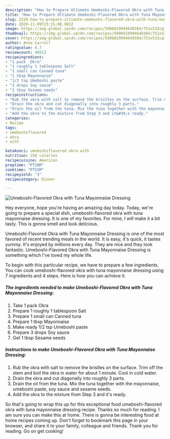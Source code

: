 ```yaml
---
description: "How to Prepare Ultimate Umeboshi-Flavored Okra with Tuna Mayonnaise Dressing"
title: "How to Prepare Ultimate Umeboshi-Flavored Okra with Tuna Mayonnaise Dressing"
slug: 2210-how-to-prepare-ultimate-umeboshi-flavored-okra-with-tuna-mayonnaise-dressing
date: 2020-11-09T23:15:08.982Z
image: https://img-global.cpcdn.com/recipes/5996819994640384/751x532cq70/umeboshi-flavored-okra-with-tuna-mayonnaise-dressing-recipe-main-photo.jpg
thumbnail: https://img-global.cpcdn.com/recipes/5996819994640384/751x532cq70/umeboshi-flavored-okra-with-tuna-mayonnaise-dressing-recipe-main-photo.jpg
cover: https://img-global.cpcdn.com/recipes/5996819994640384/751x532cq70/umeboshi-flavored-okra-with-tuna-mayonnaise-dressing-recipe-main-photo.jpg
author: Anne Carroll
ratingvalue: 4.7
reviewcount: 48513
recipeingredient:
- "1 pack  Okra"
- "1 roughly 1 tablespoon Salt"
- "1 small can Canned tuna"
- "1 tbsp Mayonnaise"
- "1/2 tsp Umeboshi paste"
- "3 drops Soy sauce"
- "1 tbsp Sesame seeds"
recipeinstructions:
- "Rub the okra with salt to remove the bristles on the surface. Trim off the stem and boil the okra in water for about 1 minute. Cool in cold water."
- "Drain the okra and cut diagonally into roughly 3 parts."
- "Drain the oil from the tuna. Mix the tuna together with the mayonnaise, umeboshi paste, soy sauce and sesame seeds."
- "Add the okra to the mixture from Step 3 and it&#39;s ready."
categories:
- Recipe
tags:
- umeboshiflavored
- okra
- with

katakunci: umeboshiflavored okra with 
nutrition: 258 calories
recipecuisine: American
preptime: "PT18M"
cooktime: "PT55M"
recipeyield: "3"
recipecategory: Dinner

---
```



![Umeboshi-Flavored Okra with Tuna Mayonnaise Dressing](https://img-global.cpcdn.com/recipes/5996819994640384/751x532cq70/umeboshi-flavored-okra-with-tuna-mayonnaise-dressing-recipe-main-photo.jpg)

Hey everyone, hope you're having an amazing day today. Today, we're going to prepare a special dish, umeboshi-flavored okra with tuna mayonnaise dressing. It is one of my favorites. For mine, I will make it a bit tasty. This is gonna smell and look delicious.



Umeboshi-Flavored Okra with Tuna Mayonnaise Dressing is one of the most favored of recent trending meals in the world. It is easy, it's quick, it tastes yummy. It's enjoyed by millions every day. They are nice and they look fantastic. Umeboshi-Flavored Okra with Tuna Mayonnaise Dressing is something which I've loved my whole life.


To begin with this particular recipe, we have to prepare a few ingredients. You can cook umeboshi-flavored okra with tuna mayonnaise dressing using 7 ingredients and 4 steps. Here is how you can achieve it.

<!--inarticleads1-->

##### The ingredients needed to make Umeboshi-Flavored Okra with Tuna Mayonnaise Dressing:

1. Take 1 pack  Okra
1. Prepare 1 roughly 1 tablespoon Salt
1. Prepare 1 small can Canned tuna
1. Prepare 1 tbsp Mayonnaise
1. Make ready 1/2 tsp Umeboshi paste
1. Prepare 3 drops Soy sauce
1. Get 1 tbsp Sesame seeds




<!--inarticleads2-->

##### Instructions to make Umeboshi-Flavored Okra with Tuna Mayonnaise Dressing:

1. Rub the okra with salt to remove the bristles on the surface. Trim off the stem and boil the okra in water for about 1 minute. Cool in cold water.
1. Drain the okra and cut diagonally into roughly 3 parts.
1. Drain the oil from the tuna. Mix the tuna together with the mayonnaise, umeboshi paste, soy sauce and sesame seeds.
1. Add the okra to the mixture from Step 3 and it&#39;s ready.




So that's going to wrap this up for this exceptional food umeboshi-flavored okra with tuna mayonnaise dressing recipe. Thanks so much for reading. I am sure you can make this at home. There is gonna be interesting food at home recipes coming up. Don't forget to bookmark this page in your browser, and share it to your family, colleague and friends. Thank you for reading. Go on get cooking!
